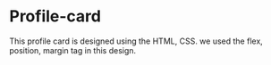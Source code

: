 # Profile-card
This profile card is designed using the HTML, CSS.  we used the flex, position, margin tag in this design.
